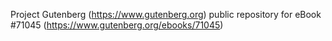 Project Gutenberg (https://www.gutenberg.org) public repository for
eBook #71045 (https://www.gutenberg.org/ebooks/71045)
